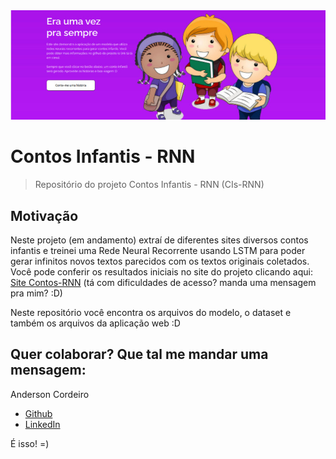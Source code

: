 <img src="./img/topo.jpg"/>

# Contos Infantis - RNN

> Repositório do projeto Contos Infantis - RNN (CIs-RNN)


## Motivação

Neste projeto (em andamento) extraí de diferentes sites diversos contos infantis e treinei uma Rede Neural Recorrente usando LSTM para poder gerar infinitos novos textos parecidos com os textos originais coletados. 
Você pode conferir os resultados iniciais no site do projeto clicando aqui: [Site Contos-RNN](http://contos-rnn-web.herokuapp.com/) (tá com dificuldades de acesso? manda uma mensagem pra mim? :D)


Neste repositório você encontra os arquivos do modelo, o dataset e também os arquivos da aplicação web :D


## Quer colaborar? Que tal me mandar uma mensagem:

Anderson Cordeiro
* [Github](https://github.com/andersoncordeiro)
* [LinkedIn](https://www.linkedin.com/in/andercordeiro/)



É isso! =)
